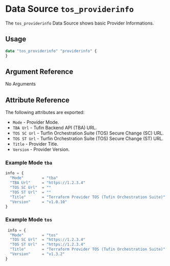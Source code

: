 # Data Source `tos_providerinfo`

The `tos_providerinfo` Data Source shows basic Provider Informations.

## Usage

```terraform
data "tos_providerinfo" "providerinfo" {
}
```

## Argument Reference

No Arguments

## Attribute Reference

The following attributes are exported:

* `Mode` - Provider Mode.
* `TBA Url` - Tufin Backend API (TBA) URL.
* `TOS SC Url` - Turfin Orchestration Suite (TOS) Secure Change (SC) URL.
* `TOS ST Url` - Turfin Orchestration Suite (TOS) Secure Change (ST) URL.
* `Title` - Provider Title.
* `Version` - Provider Version.

### Example Mode `tba`

```terraform
info = {
  "Mode"        = "tba"
  "TBA Url"     = "https://1.2.3.4"
  "TOS SC Url"  = ""
  "TOS ST Url"  = ""
  "Title"       = "Terraform Provider TOS (Tufin Orchestration Suite)"
  "Version"     = "v1.0.10"
}
```

### Example Mode `tos`

```terraform
 info = {
  "Mode"        = "tos"
  "TOS SC Url"  = "https://1.2.3.4"
  "TOS ST Url"  = "https://1.2.3.4"
  "Title"       = "Terraform Provider TOS (Tufin Orchestration Suite)"
  "Version"     = "v1.3.2"
}
```
